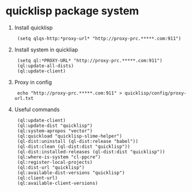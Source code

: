 quicklisp package system
========================

1. Install quicklisp

        (setq qlqs-http:*proxy-url* "http://proxy-prc.*****.com:911")

2. Install system in quickliap

        (setq ql:*PROXY-URL* "http://proxy-prc.*****.com:911")
        (ql:update-all-dists)
        (ql:update-client)

3. Proxy in config

        echo "http://proxy-prc.*****.com:911" > quicklisp/config/proxy-url.txt

4. Useful commands

        (ql:update-client)
        (ql:update-dist "quicklisp")
        (ql:system-apropos "vector")
        (ql:quickload "quicklisp-slime-helper")
        (ql-dist:uninstall (ql-dist:release "babel"))
        (ql-dist:clean (ql-dist:dist "quicklisp"))
        (ql-dist:installed-releases (ql-dist:dist "quicklisp"))
        (ql:where-is-system "cl-ppcre")
        (ql:register-local-projects)
        (ql:dist-url "quicklisp")
        (ql:available-dist-versions "quicklisp")
        (ql:client-url) 
        (ql:available-client-versions)

